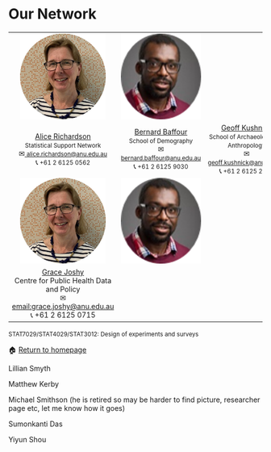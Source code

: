 # Our Network

<table cellpadding="0" cellspacing="0" border="0">
 <tr>
    <td style="text-align: center; vertical-align: middle;"><img src="assets/images/Alice.png" alt="Alice"
             width = "170" 
             height = "170"></td>
    <td style="text-align: center; vertical-align: middle;"><img src="assets/images/Bernard.png" alt="Bernard"
             width = "170" 
             height = "170"></td>
 </tr>
 <tr>
    <td style="text-align: center; vertical-align: middle;"><div><a href="https://services.anu.edu.au/business-units/dean-higher-degree-research/statistical-support-network/associate-professor-alice">Alice Richardson</a></div><div><small>Statistical Support Network</small></div><div><span>&#9993;</span><a href="alice.richardson@anu.edu.au">  <small>alice.richardson@anu.edu.au</small></a></div><div><span>&#128222;</span><small> +61 2 6125 0562</small></div></td>
    <td style="text-align: center; vertical-align: middle;"><div><a href="https://demography.cass.anu.edu.au/people/dr-bernard-baffour">Bernard Baffour</a></div><div><small>School of Demography    </small></div><div><span class=nobr>&#9993;<a href="bernard.baffour@anu.edu.au"> <small>bernard.baffour@anu.edu.au</small></a></span></div><div><span>&#128222;</span><small> +61 2 6125 9030</small></div></td>
  <td style="text-align: center; vertical-align: middle;"><div><a href="https://researchers.anu.edu.au/researchers/kushnick-gc">Geoff Kushnick</a></div><div><small>School of Archaeology and Anthropology</small></div><div><span>&#9993;</span><a href="geoff.kushnick@anu.edu.au"> <small>geoff.kushnick@anu.edu.au</small></a></div><div><span>&#128222;</span><small> +61 2 6125 2271</small></div></td>
 </tr>
 <tr>
    <td style="text-align: center; vertical-align: middle;"><img src="assets/images/Alice.png" alt="Alice"
             width = "170" 
             height = "170"></td>
    <td style="text-align: center; vertical-align: middle;"><img src="assets/images/Bernard.png" alt="Bernard"
             width = "170" 
             height = "170"></td>
 </tr>
 <tr>
  <td style="text-align: center; vertical-align: middle;"><div><a href="https://nceph.anu.edu.au/people/academics/associate-professor-grace-joshy">Grace Joshy</a></div><div>Centre for Public Health Data and Policy</div><div><span>&#9993;</span> <a href="email:grace.joshy@anu.edu.au">email:grace.joshy@anu.edu.au</a></div><div><span>&#128222;</span> +61 2 6125 0715</div></td>
 </tr>
 
</table>


<small>STAT7029/STAT4029/STAT3012: Design of experiments and surveys</small>



<span>&#127968;</span> <a href="https://anustatsupportonline.github.io/">Return to homepage</a>

Lillian Smyth

Matthew Kerby

Michael Smithson (he is retired so may be harder to find picture, researcher page etc, let me know how it goes)

Sumonkanti Das

Yiyun Shou









